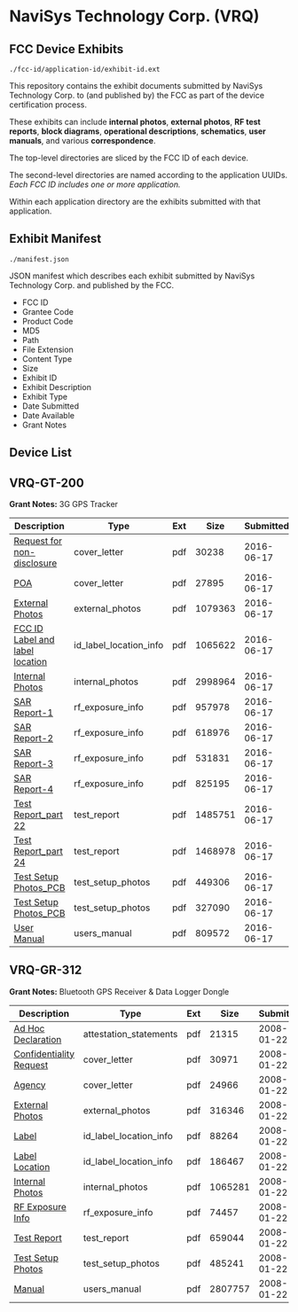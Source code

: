 # NaviSys Technology Corp. (VRQ)
## FCC Device Exhibits

```
./fcc-id/application-id/exhibit-id.ext
```

This repository contains the exhibit documents submitted by NaviSys Technology Corp. to (and published by) the FCC as part of the device certification process.

These exhibits can include **internal photos**, **external photos**, **RF test reports**, **block diagrams**, **operational descriptions**, **schematics**, **user manuals**, and various **correspondence**.

The top-level directories are sliced by the FCC ID of each device.

The second-level directories are named according to the application UUIDs. *Each FCC ID includes one or more application.*

Within each application directory are the exhibits submitted with that application. 

## Exhibit Manifest

```
./manifest.json
```

JSON manifest which describes each exhibit submitted by NaviSys Technology Corp. and published by the FCC.

- FCC ID
- Grantee Code
- Product Code
- MD5
- Path
- File Extension
- Content Type
- Size
- Exhibit ID
- Exhibit Description
- Exhibit Type
- Date Submitted
- Date Available
- Grant Notes

## Device List
## VRQ-GT-200
**Grant Notes:** 3G GPS Tracker

| Description | Type | Ext | Size | Submitted | Available |
| ----------- | ---- | --- | ---- | --------- | --------- |
| [Request for non-disclosure](VRQ-GT-200/46cfcb096c22000f0327749b5e16694d/3031538.pdf) | cover_letter | pdf | 30238 | 2016-06-17 | 2016-06-17 |
| [POA](VRQ-GT-200/46cfcb096c22000f0327749b5e16694d/3031539.pdf) | cover_letter | pdf | 27895 | 2016-06-17 | 2016-06-17 |
| [External Photos](VRQ-GT-200/46cfcb096c22000f0327749b5e16694d/3031540.pdf) | external_photos | pdf | 1079363 | 2016-06-17 | 2016-06-17 |
| [FCC ID Label and label location](VRQ-GT-200/46cfcb096c22000f0327749b5e16694d/3031542.pdf) | id_label_location_info | pdf | 1065622 | 2016-06-17 | 2016-06-17 |
| [Internal Photos](VRQ-GT-200/46cfcb096c22000f0327749b5e16694d/3031541.pdf) | internal_photos | pdf | 2998964 | 2016-06-17 | 2016-06-17 |
| [SAR Report-1](VRQ-GT-200/46cfcb096c22000f0327749b5e16694d/3031556.pdf) | rf_exposure_info | pdf | 957978 | 2016-06-17 | 2016-06-17 |
| [SAR Report-2](VRQ-GT-200/46cfcb096c22000f0327749b5e16694d/3031557.pdf) | rf_exposure_info | pdf | 618976 | 2016-06-17 | 2016-06-17 |
| [SAR Report-3](VRQ-GT-200/46cfcb096c22000f0327749b5e16694d/3031558.pdf) | rf_exposure_info | pdf | 531831 | 2016-06-17 | 2016-06-17 |
| [SAR Report-4](VRQ-GT-200/46cfcb096c22000f0327749b5e16694d/3031559.pdf) | rf_exposure_info | pdf | 825195 | 2016-06-17 | 2016-06-17 |
| [Test Report_part 22](VRQ-GT-200/46cfcb096c22000f0327749b5e16694d/3031543.pdf) | test_report | pdf | 1485751 | 2016-06-17 | 2016-06-17 |
| [Test Report_part 24](VRQ-GT-200/46cfcb096c22000f0327749b5e16694d/3031554.pdf) | test_report | pdf | 1468978 | 2016-06-17 | 2016-06-17 |
| [Test Setup Photos_PCB](VRQ-GT-200/46cfcb096c22000f0327749b5e16694d/3031555.pdf) | test_setup_photos | pdf | 449306 | 2016-06-17 | 2016-06-17 |
| [Test Setup Photos_PCB](VRQ-GT-200/46cfcb096c22000f0327749b5e16694d/3031560.pdf) | test_setup_photos | pdf | 327090 | 2016-06-17 | 2016-06-17 |
| [User Manual](VRQ-GT-200/46cfcb096c22000f0327749b5e16694d/3031561.pdf) | users_manual | pdf | 809572 | 2016-06-17 | 2016-06-17 |
## VRQ-GR-312
**Grant Notes:** Bluetooth GPS Receiver & Data Logger Dongle

| Description | Type | Ext | Size | Submitted | Available |
| ----------- | ---- | --- | ---- | --------- | --------- |
| [Ad Hoc Declaration](VRQ-GR-312/54c2cc67fab32daa3d10514943236a30/892289.pdf) | attestation_statements | pdf | 21315 | 2008-01-22 | 2008-01-22 |
| [Confidentiality Request](VRQ-GR-312/54c2cc67fab32daa3d10514943236a30/892290.pdf) | cover_letter | pdf | 30971 | 2008-01-22 | 2008-01-22 |
| [Agency](VRQ-GR-312/54c2cc67fab32daa3d10514943236a30/892291.pdf) | cover_letter | pdf | 24966 | 2008-01-22 | 2008-01-22 |
| [External Photos](VRQ-GR-312/54c2cc67fab32daa3d10514943236a30/892278.pdf) | external_photos | pdf | 316346 | 2008-01-22 | 2008-01-22 |
| [Label](VRQ-GR-312/54c2cc67fab32daa3d10514943236a30/892279.pdf) | id_label_location_info | pdf | 88264 | 2008-01-22 | 2008-01-22 |
| [Label Location](VRQ-GR-312/54c2cc67fab32daa3d10514943236a30/892280.pdf) | id_label_location_info | pdf | 186467 | 2008-01-22 | 2008-01-22 |
| [Internal Photos](VRQ-GR-312/54c2cc67fab32daa3d10514943236a30/892281.pdf) | internal_photos | pdf | 1065281 | 2008-01-22 | 2008-01-22 |
| [RF Exposure Info](VRQ-GR-312/54c2cc67fab32daa3d10514943236a30/892288.pdf) | rf_exposure_info | pdf | 74457 | 2008-01-22 | 2008-01-22 |
| [Test Report](VRQ-GR-312/54c2cc67fab32daa3d10514943236a30/892285.pdf) | test_report | pdf | 659044 | 2008-01-22 | 2008-01-22 |
| [Test Setup Photos](VRQ-GR-312/54c2cc67fab32daa3d10514943236a30/892286.pdf) | test_setup_photos | pdf | 485241 | 2008-01-22 | 2008-01-22 |
| [Manual](VRQ-GR-312/54c2cc67fab32daa3d10514943236a30/892287.pdf) | users_manual | pdf | 2807757 | 2008-01-22 | 2008-01-22 |
